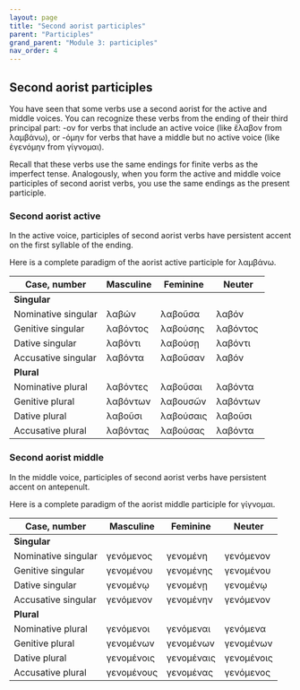 ```yaml
---
layout: page
title: "Second aorist participles"
parent: "Participles"
grand_parent: "Module 3: participles"
nav_order: 4
---
```



## Second aorist participles

You have seen that some verbs use a second aorist for the active and middle voices.  You can recognize these verbs from the ending of their third principal part: -ον for verbs that include an active voice (like ἔλαβον from λαμβάνω), or -όμην for verbs that have a middle but no active voice (like ἐγενόμην from γίγνομαι).  

Recall that these verbs use the same endings for finite verbs as the imperfect tense. Analogously, when you form the active and middle voice participles of second aorist verbs, you use the same endings as the present participle.



### Second aorist active

In the active voice, participles of second aorist verbs have persistent accent on the first syllable of the ending.


Here is a complete paradigm of the aorist active participle for λαμβάνω.

| Case, number | Masculine | Feminine | Neuter |
| --- | --- | --- | --- |
| **Singular** | |||
| Nominative singular | 	λαβών | λαβοῦσα| λαβόν |
| Genitive singular |	λαβόντος | λαβούσης| λαβόντος |
| Dative singular |	λαβόντι | λαβούσῃ|λαβόντι |
| Accusative singular |	λαβόντα | λαβοῦσαν | λαβόν|
| **Plural** | |||
| Nominative  plural| λαβόντες |λαβοῦσαι | λαβόντα|
| Genitive plural |	λαβόντων | λαβουσῶν |λαβόντων |
| Dative plural |	λαβοῦσι | λαβούσαις |λαβοῦσι |
| Accusative plural |	λαβόντας |λαβούσας | λαβόντα|




### Second aorist middle

In the middle voice, participles of second aorist verbs have persistent accent on antepenult.


Here is a complete paradigm of the aorist middle participle for γίγνομαι.


| Case, number | Masculine | Feminine | Neuter |
| --- | --- | --- | --- |
| **Singular** | |||
| Nominative singular | 	γενόμενος |  γενομένη |  γενόμενον|
| Genitive singular |	 γενομένου |  γενομένης |  γενομένου|
| Dative singular |	 γενομένῳ|  γενομένῃ |  γενομένῳ|
| Accusative singular |	 γενόμενον |  γενομένην |  γενόμενον|
| **Plural** | |||
| Nominative  plural |  γενόμενοι |  γενόμεναι |  γενόμενα|
| Genitive plural |	  γενομένων|  γενομένων |  γενομένων |
| Dative plural | γενομένοις 	 |  γενομέναις | γενομένοις  |
| Accusative plural |	 γενομένους  |  γενομένας |  γενόμενος|
